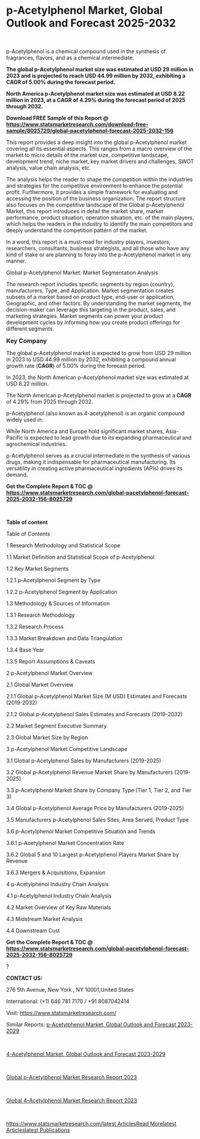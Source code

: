 <h1>p-Acetylphenol Market, Global Outlook and Forecast 2025-2032</h1><br/><p>p-Acetylphenol is a chemical compound used in the synthesis of fragrances, flavors, and as a chemical intermediate.</p>
 
 
 
 <p><strong>The global p-Acetylphenol market size was estimated at USD 29 million in 2023 and is projected to reach USD 44.99 million by 2032, exhibiting a <strong>CAGR</strong> of 5.00% during the forecast period.</strong></p>
 
 
 
 <p><strong>North America p-Acetylphenol market size was estimated at USD 8.22 million in 2023, at a <strong>CAGR</strong> of 4.29% during the forecast period of 2025 through 2032.</strong></p>
 
 
 
 <p><strong>Download FREE Sample of this Report @ <a href="https://www.statsmarketresearch.com/download-free-sample/8025729/global-pacetylphenol-forecast-2025-2032-156">https://www.statsmarketresearch.com/download-free-sample/8025729/global-pacetylphenol-forecast-2025-2032-156</a></strong></p>
 
 
 
 <p>This report provides a deep insight into the global p-Acetylphenol market covering all its essential aspects. This ranges from a macro overview of the market to micro details of the market size, competitive landscape, development trend, niche market, key market drivers and challenges, SWOT analysis, value chain analysis, etc.</p>
 
 
 
 <p>The analysis helps the reader to shape the competition within the industries and strategies for the competitive environment to enhance the potential profit. Furthermore, it provides a simple framework for evaluating and accessing the position of the business organization. The report structure also focuses on the competitive landscape of the Global p-Acetylphenol Market, this report introduces in detail the market share, market performance, product situation, operation situation, etc. of the main players, which helps the readers in the industry to identify the main competitors and deeply understand the competition pattern of the market.</p>
 
 
 
 <p>In a word, this report is a must-read for industry players, investors, researchers, consultants, business strategists, and all those who have any kind of stake or are planning to foray into the p-Acetylphenol market in any manner.</p>
 
 
 
 <p>Global p-Acetylphenol Market: Market Segmentation Analysis</p>
 
 
 
 <p>The research report includes specific segments by region (country), manufacturers, Type, and Application. Market segmentation creates subsets of a market based on product type, end-user or application, Geographic, and other factors. By understanding the market segments, the decision-maker can leverage this targeting in the product, sales, and marketing strategies. Market segments can power your product development cycles by informing how you create product offerings for different segments.</p>
 
 
 
 <p><span style="font-size:16px"><strong>Key Company</strong></span></p>
 
 
 
 <p>The global p-Acetylphenol market is expected to grow from USD 29 million in 2023 to USD 44.99 million by 2032, exhibiting a compound annual growth rate (<strong>CAGR</strong>) of 5.00% during the forecast period.</p>
 
 
 
 <p>In 2023, the North American p-Acetylphenol market size was estimated at USD 8.22 million.</p>
 
 
 
 <p>The North American p-Acetylphenol market is projected to grow at a <strong>CAGR</strong> of 4.29% from 2025 through 2032.</p>
 
 
 
 <p>p-Acetylphenol (also known as 4-acetylphenol) is an organic compound widely used in:</p>
 
 
 
 <p>While North America and Europe hold significant market shares, Asia-Pacific is expected to lead growth due to its expanding pharmaceutical and agrochemical industries.</p>
 
 
 
 <p>p-Acetylphenol serves as a crucial intermediate in the synthesis of various drugs, making it indispensable for pharmaceutical manufacturing. Its versatility in creating active pharmaceutical ingredients (APIs) drives its demand.</p>
 
 
 
 <div><b>Get the Complete Report & TOC @ <a href="https://www.statsmarketresearch.com/global-pacetylphenol-forecast-2025-2032-156-8025729">https://www.statsmarketresearch.com/global-pacetylphenol-forecast-2025-2032-156-8025729</a></b></div>
 
 
 
 <p><br />
 
 <b>Table of content</b></p>
 
 
 
 <p>Table of Contents<br />
 
 1 Research Methodology and Statistical Scope<br />
 
 1.1 Market Definition and Statistical Scope of p-Acetylphenol<br />
 
 1.2 Key Market Segments<br />
 
 1.2.1 p-Acetylphenol Segment by Type<br />
 
 1.2.2 p-Acetylphenol Segment by Application<br />
 
 1.3 Methodology & Sources of Information<br />
 
 1.3.1 Research Methodology<br />
 
 1.3.2 Research Process<br />
 
 1.3.3 Market Breakdown and Data Triangulation<br />
 
 1.3.4 Base Year<br />
 
 1.3.5 Report Assumptions & Caveats<br />
 
 2 p-Acetylphenol Market Overview<br />
 
 2.1 Global Market Overview<br />
 
 2.1.1 Global p-Acetylphenol Market Size (M USD) Estimates and Forecasts (2019-2032)<br />
 
 2.1.2 Global p-Acetylphenol Sales Estimates and Forecasts (2019-2032)<br />
 
 2.2 Market Segment Executive Summary<br />
 
 2.3 Global Market Size by Region<br />
 
 3 p-Acetylphenol Market Competitive Landscape<br />
 
 3.1 Global p-Acetylphenol Sales by Manufacturers (2019-2025)<br />
 
 3.2 Global p-Acetylphenol Revenue Market Share by Manufacturers (2019-2025)<br />
 
 3.3 p-Acetylphenol Market Share by Company Type (Tier 1, Tier 2, and Tier 3)<br />
 
 3.4 Global p-Acetylphenol Average Price by Manufacturers (2019-2025)<br />
 
 3.5 Manufacturers p-Acetylphenol Sales Sites, Area Served, Product Type<br />
 
 3.6 p-Acetylphenol Market Competitive Situation and Trends<br />
 
 3.6.1 p-Acetylphenol Market Concentration Rate<br />
 
 3.6.2 Global 5 and 10 Largest p-Acetylphenol Players Market Share by Revenue<br />
 
 3.6.3 Mergers & Acquisitions, Expansion<br />
 
 4 p-Acetylphenol Industry Chain Analysis<br />
 
 4.1 p-Acetylphenol Industry Chain Analysis<br />
 
 4.2 Market Overview of Key Raw Materials<br />
 
 4.3 Midstream Market Analysis<br />
 
 4.4 Downstream Cust</p>
 
 
 
 <div><b>Get the Complete Report & TOC @ <a href="https://www.statsmarketresearch.com/global-pacetylphenol-forecast-2025-2032-156-8025729">https://www.statsmarketresearch.com/global-pacetylphenol-forecast-2025-2032-156-8025729</a></b></div>
 
 
 
 <p>? </p>
 
 
 
 <p><b>CONTACT US:</b><br />
 
 276 5th Avenue, New York , NY 10001,United States<br />
 
 International: (+1) 646 781 7170 / +91 8087042414<br />
 
 Visit: <a href="https://www.statsmarketresearch.com/">https://www.statsmarketresearch.com/</a><br />
 
 Similar Reports: <a href="https://www.statsmarketresearch.com/global-pacetylphenol-forecast-2025-2032-156-8025729">p-Acetylphenol Market, Global Outlook and Forecast 2023-2029</a><br />
 
 <br />
 
 <a href="https://www.statsmarketresearch.com/global-pacetylphenol-forecast-2025-2032-156-8025729">4-Acetylphenol Market, Global Outlook and Forecast 2023-2029</a><br />
 
 <br />
 
 <a href="https://www.statsmarketresearch.com/global-pacetylphenol-forecast-2025-2032-156-8025729">Global p-Acetylphenol Market Research Report 2023</a><br />
 
 <br />
 
 <a href="https://www.statsmarketresearch.com/global-pacetylphenol-forecast-2025-2032-156-8025729">Global 4-Acetylphenol Market Research Report 2023</a><br />
 
 <br />
 
 <a href="https://gyeongbokgung.com">https://www.statsmarketresearch.com/</a><a href="https://hallyeomaritime.com">latest Articles</a><a href="https://jingwansa.com">Read More</a><a href="https://nguoiviet.jp/">latest Articles</a><a href="https://www.intelmarketresearch.com/">latest Publications</a></p>